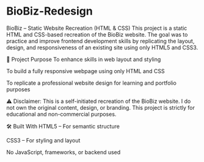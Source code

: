 # BioBiz-Redesign
BioBiz – Static Website Recreation (HTML & CSS)
This project is a static HTML and CSS-based recreation of the BioBiz website. The goal was to practice and improve frontend development skills by replicating the layout, design, and responsiveness of an existing site using only HTML5 and CSS3.

📌 Project Purpose
To enhance skills in web layout and styling

To build a fully responsive webpage using only HTML and CSS

To replicate a professional website design for learning and portfolio purposes

⚠️ Disclaimer: This is a self-initiated recreation of the BioBiz website. I do not own the original content, design, or branding. This project is strictly for educational and non-commercial purposes.

🛠️ Built With
HTML5 – For semantic structure

CSS3 – For styling and layout

No JavaScript, frameworks, or backend used
